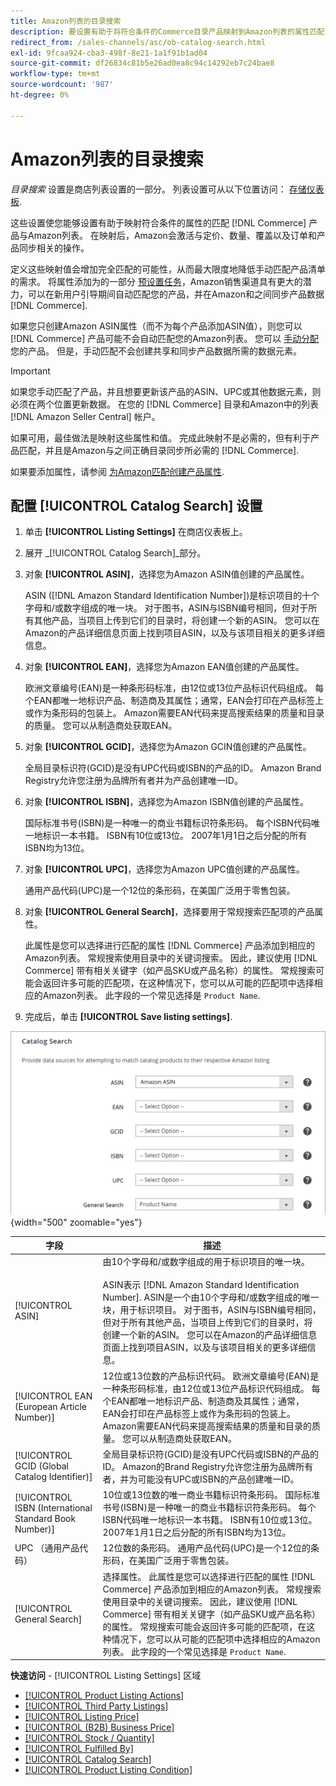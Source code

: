 ```yaml
---
title: Amazon列表的目录搜索
description: 要设置有助于将符合条件的Commerce目录产品映射到Amazon列表的属性匹配，请更新“目录搜索”设置。
redirect_from: /sales-channels/asc/ob-catalog-search.html
exl-id: 9fcaa924-cba3-498f-8e21-1a1f91b1ad04
source-git-commit: df26834c81b5e26ad0ea8c94c14292eb7c24bae8
workflow-type: tm+mt
source-wordcount: '987'
ht-degree: 0%

---
```


# Amazon列表的目录搜索

_目录搜索_ 设置是商店列表设置的一部分。 列表设置可从以下位置访问： [存储仪表板](./amazon-store-dashboard.md).

这些设置使您能够设置有助于映射符合条件的属性的匹配 [!DNL Commerce] 产品与Amazon列表。 在映射后，Amazon会激活与定价、数量、覆盖以及订单和产品同步相关的操作。

定义这些映射值会增加完全匹配的可能性，从而最大限度地降低手动匹配产品清单的需求。 将属性添加为的一部分 [预设置任务](./amazon-pre-setup-tasks.md)，Amazon销售渠道具有更大的潜力，可以在新用户引导期间自动匹配您的产品，并在Amazon和之间同步产品数据 [!DNL Commerce].

如果您只创建Amazon ASIN属性（而不为每个产品添加ASIN值），则您可以 [!DNL Commerce] 产品可能不会自动匹配您的Amazon列表。 您可以 [手动分配](./creating-assigning-catalog-products.md) 您的产品。 但是，手动匹配不会创建共享和同步产品数据所需的数据元素。

>[!IMPORTANT]
>
>如果您手动匹配了产品，并且想要更新该产品的ASIN、UPC或其他数据元素，则必须在两个位置更新数据。 在您的 [!DNL Commerce] 目录和Amazon中的列表 [!DNL Amazon Seller Central] 帐户。

如果可用，最佳做法是映射这些属性和值。 完成此映射不是必需的，但有利于产品匹配，并且是Amazon与之间正确目录同步所必需的 [!DNL Commerce].

如果要添加属性，请参阅 [为Amazon匹配创建产品属性](./ob-creating-magento-attributes.md).

## 配置 [!UICONTROL Catalog Search] 设置

1. 单击 **[!UICONTROL Listing Settings]** 在商店仪表板上。

1. 展开 _[!UICONTROL Catalog Search]_部分。

1. 对象 **[!UICONTROL ASIN]**，选择您为Amazon ASIN值创建的产品属性。

   ASIN ([!DNL Amazon Standard Identification Number])是标识项目的十个字母和/或数字组成的唯一块。 对于图书，ASIN与ISBN编号相同，但对于所有其他产品，当项目上传到它们的目录时，将创建一个新的ASIN。 您可以在Amazon的产品详细信息页面上找到项目ASIN，以及与该项目相关的更多详细信息。

1. 对象 **[!UICONTROL EAN]**，选择您为Amazon EAN值创建的产品属性。

   欧洲文章编号(EAN)是一种条形码标准，由12位或13位产品标识代码组成。 每个EAN都唯一地标识产品、制造商及其属性；通常，EAN会打印在产品标签上或作为条形码的包装上。 Amazon需要EAN代码来提高搜索结果的质量和目录的质量。 您可以从制造商处获取EAN。

1. 对象 **[!UICONTROL GCID]**，选择您为Amazon GCIN值创建的产品属性。

   全局目录标识符(GCID)是没有UPC代码或ISBN的产品的ID。 Amazon Brand Registry允许您注册为品牌所有者并为产品创建唯一ID。

1. 对象 **[!UICONTROL ISBN]**，选择您为Amazon ISBN值创建的产品属性。

   国际标准书号(ISBN)是一种唯一的商业书籍标识符条形码。 每个ISBN代码唯一地标识一本书籍。 ISBN有10位或13位。 2007年1月1日之后分配的所有ISBN均为13位。

1. 对象 **[!UICONTROL UPC]**，选择您为Amazon UPC值创建的产品属性。

   通用产品代码(UPC)是一个12位的条形码，在美国广泛用于零售包装。

1. 对象 **[!UICONTROL General Search]**，选择要用于常规搜索匹配项的产品属性。

   此属性是您可以选择进行匹配的属性 [!DNL Commerce] 产品添加到相应的Amazon列表。 常规搜索使用目录中的关键词搜索。 因此，建议使用 [!DNL Commerce] 带有相关关键字（如产品SKU或产品名称）的属性。 常规搜索可能会返回许多可能的匹配项，在这种情况下，您可以从可能的匹配项中选择相应的Amazon列表。 此字段的一个常见选择是 `Product Name`.

1. 完成后，单击 **[!UICONTROL Save listing settings]**.

![目录搜索](assets/amazon-catalog-search.png){width="500" zoomable="yes"}

| 字段 | 描述 |
|--- |--- |
| [!UICONTROL ASIN] | 由10个字母和/或数字组成的用于标识项目的唯一块。<br><br>ASIN表示 [!DNL Amazon Standard Identification Number]. ASIN是一个由10个字母和/或数字组成的唯一块，用于标识项目。 对于图书，ASIN与ISBN编号相同，但对于所有其他产品，当项目上传到它们的目录时，将创建一个新的ASIN。 您可以在Amazon的产品详细信息页面上找到项目ASIN，以及与该项目相关的更多详细信息。 |
| [!UICONTROL EAN (European Article Number)] | 12位或13位数的产品标识代码。 欧洲文章编号(EAN)是一种条形码标准，由12位或13位产品标识代码组成。 每个EAN都唯一地标识产品、制造商及其属性；通常，EAN会打印在产品标签上或作为条形码的包装上。 Amazon需要EAN代码来提高搜索结果的质量和目录的质量。 您可以从制造商处获取EAN。 |
| [!UICONTROL GCID (Global Catalog Identifier)] | 全局目录标识符(GCID)是没有UPC代码或ISBN的产品的ID。 Amazon的Brand Registry允许您注册为品牌所有者，并为可能没有UPC或ISBN的产品创建唯一ID。 |
| [!UICONTROL ISBN (International Standard Book Number)] | 10位或13位数的唯一商业书籍标识符条形码。 国际标准书号(ISBN)是一种唯一的商业书籍标识符条形码。 每个ISBN代码唯一地标识一本书籍。 ISBN有10位或13位。 2007年1月1日之后分配的所有ISBN均为13位。 |
| UPC （通用产品代码） | 12位数的条形码。 通用产品代码(UPC)是一个12位的条形码，在美国广泛用于零售包装。 |
| [!UICONTROL General Search] | 选择属性。 此属性是您可以选择进行匹配的属性 [!DNL Commerce] 产品添加到相应的Amazon列表。 常规搜索使用目录中的关键词搜索。 因此，建议使用 [!DNL Commerce] 带有相关关键字（如产品SKU或产品名称）的属性。 常规搜索可能会返回许多可能的匹配项，在这种情况下，您可以从可能的匹配项中选择相应的Amazon列表。 此字段的一个常见选择是 `Product Name`. |

**快速访问** - [!UICONTROL Listing Settings] 区域

- [[!UICONTROL Product Listing Actions]](./product-listing-actions.md)
- [[!UICONTROL Third Party Listings]](./third-party-listing-settings.md)
- [[!UICONTROL Listing Price]](./listing-price.md)
- [[!UICONTROL (B2B) Business Price]](./business-pricing.md)
- [[!UICONTROL Stock / Quantity]](./stock-quantity.md)
- [[!UICONTROL Fulfilled By]](./fulfilled-by.md)
- [[!UICONTROL Catalog Search]](./catalog-search.md)
- [[!UICONTROL Product Listing Condition]](./product-listing-condition.md)
